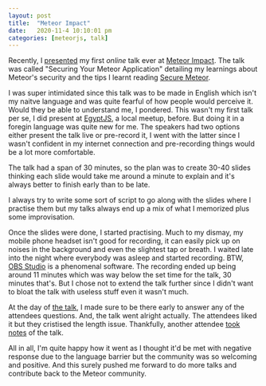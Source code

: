 ```yaml
---
layout: post
title:  "Meteor Impact"
date:   2020-11-4 10:10:01 pm
categories: [meteorjs, talk]
---
```


Recently, I [presented](https://docs.google.com/presentation/d/12dH-dFrk0VdSDK6TY5QwJCEOMBSh3OXCI-vr_77iJp8/edit?usp=sharing) my first *online* talk ever at [Meteor Impact](impact.meteor.com/). The talk was called "Securing Your Meteor Application" detailing my learnings about Meteor's security and the tips I learnt reading [Secure Meteor](https://www.securemeteor.com/). 

I was super intimidated since this talk was to be made in English which isn't my naitve language and was quite fearful of how people would perceive it. Would they be able to understand me, I pondered. This wasn't my first talk per se, I did present at [EgyptJS](https://docs.google.com/presentation/d/1T7jLO-2zWc9YTuWh-TU-e1Xp5FxNaDBXN_xgzPIAbTw/edit?usp=sharing), a local meetup, before. But doing it in a foregin language was quite new for me. The speakers had two options either present the talk live or pre-record it, I went with the latter since I wasn't confident in my internet connection and pre-recording things would be a lot more comfortable.

The talk had a span of 30 minutes, so the plan was to create 30-40 slides thinking each slide would take me around a minute to explain and it's always better to finish early than to be late. 

I always try to write some sort of script to go along with the slides where I practise them but my talks always end up a mix of what I memorized plus some improvisation. 

Once the slides were done, I started practising. Much to my dismay, my mobile phone headset isn't good for recording, it can easily pick up on noises in the background and even the slightest tap or breath. I waited late into the night where everybody was asleep and started recording. BTW, [OBS Studio](https://obsproject.com/) is a phenomenal software. The recording ended up being around 11 minutes which was way below the set time for the talk, 30 minutes that's. But I chose not to extend the talk further since I didn't want to bloat the talk with useless stuff even it wasn't much.

At the day of [the talk](https://impact.meteor.com/meetings/virtual/8mkJqR8wrDFXc3TN9), I made sure to be there early to answer any of the attendees questions. And, the talk went alright actually. The attendees liked it but they cristised the length issue. Thankfully, another attendee [took notes](https://www.notion.so/Meteor-Impact-2020-eadbf5bbb45b4055abf01bb4b552064a#7284ef60dc144d72aa1d29f494cab85f) of the talk.

All in all, I'm quite happy how it went as I thought it'd be met with negative response due to the language barrier but the community was so welcoming and positive. And this surely pushed me forward to do more talks and contribute back to the Meteor community.




